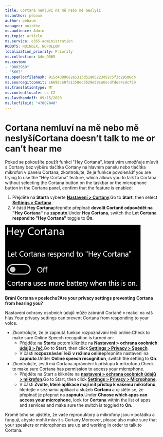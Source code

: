 ```yaml
---
title: Cortana nemluví na mě nebo mě neslyší
ms.author: pebaum
author: pebaum
manager: mnirkhe
ms.audience: Admin
ms.topic: article
ms.service: o365-administration
ROBOTS: NOINDEX, NOFOLLOW
localization_priority: Priority
ms.collection: Adm_O365
ms.custom:
- "9002960"
- "5662"
ms.openlocfilehash: 015c4089682e5313d51a05223d82c5f3c29586db
ms.sourcegitcommit: c6692ce0fa1358ec3529e59ca0ecdfdea4cdc759
ms.translationtype: MT
ms.contentlocale: cs-CZ
ms.lasthandoff: 09/15/2020
ms.locfileid: "47807040"
---
```

# <a name="cortana-doesnt-talk-to-me-or-cant-hear-me"></a><span data-ttu-id="fea73-102">Cortana nemluví na mě nebo mě neslyší</span><span class="sxs-lookup"><span data-stu-id="fea73-102">Cortana doesn’t talk to me or can’t hear me</span></span>

<span data-ttu-id="fea73-103">Pokud se pokoušíte použít funkci "Hey Cortana", která vám umožňuje mluvit s Cortany bez výběru tlačítka Cortany na hlavním panelu nebo tlačítka mikrofon v panelu Cortana, zkontrolujte, že je funkce povolená:</span><span class="sxs-lookup"><span data-stu-id="fea73-103">If you are trying to use the "Hey Cortana" feature, which allows you to talk to Cortana without selecting the Cortana button on the taskbar or the microphone button in the Cortana panel, confirm that the feature is enabled:</span></span>

1. <span data-ttu-id="fea73-104">Přejděte na **Start**a vyberte **[Nastavení > Cortany](ms-settings:cortana?activationSource=GetHelp)**.</span><span class="sxs-lookup"><span data-stu-id="fea73-104">Go to **Start**, then select **[Settings > Cortana](ms-settings:cortana?activationSource=GetHelp)**.</span></span>
2. <span data-ttu-id="fea73-105">V části **Hey Cortana**přepněte přepínač **dovolit Cortaně odpovědět na "Hey Cortana"** na **zapnuto**.</span><span class="sxs-lookup"><span data-stu-id="fea73-105">Under **Hey Cortana**, switch the **Let Cortana respond to "Hey Cortana"** toggle to **On**.</span></span>

![Hey Cortana](media/hey-cortana.png)

<span data-ttu-id="fea73-107">**Brání Cortana v poslechu?**</span><span class="sxs-lookup"><span data-stu-id="fea73-107">**Are your privacy settings preventing Cortana from hearing you?**</span></span>

<span data-ttu-id="fea73-108">Nastavení ochrany osobních údajů může zabránit Cortaně v reakci na váš hlas.</span><span class="sxs-lookup"><span data-stu-id="fea73-108">Your privacy settings can prevent Cortana from responding to your voice.</span></span>
- <span data-ttu-id="fea73-109">Zkontrolujte, že je zapnutá funkce rozpoznávání řeči online:</span><span class="sxs-lookup"><span data-stu-id="fea73-109">Check to make sure Online Speech recognition is turned on:</span></span>
    - <span data-ttu-id="fea73-110">Přejděte na **Start**a potom klikněte na **[Nastavení > ochrana osobních údajů > řeč](ms-settings:privacy-speech?activationSource=GetHelp)**.</span><span class="sxs-lookup"><span data-stu-id="fea73-110">Go to **Start**, then click **[Settings > Privacy > Speech](ms-settings:privacy-speech?activationSource=GetHelp)**.</span></span>
    - <span data-ttu-id="fea73-111">V části **rozpoznávání řeči v režimu online**přepněte nastavení na **zapnuto**.</span><span class="sxs-lookup"><span data-stu-id="fea73-111">Under **Online speech recognition**, switch the setting to **On**.</span></span>
- <span data-ttu-id="fea73-112">Zkontrolujte, jestli má Cortana oprávnění k přístupu k mikrofonu.</span><span class="sxs-lookup"><span data-stu-id="fea73-112">Check to make sure Cortana has permission to access your microphone.</span></span> 
    - <span data-ttu-id="fea73-113">Přejděte na Start a klikněte na **[nastavení > ochrana osobních údajů > mikrofon](ms-settings:privacy-microphone?activationSource=GetHelp)**.</span><span class="sxs-lookup"><span data-stu-id="fea73-113">Go to Start, then click **[Settings > Privacy > Microphone](ms-settings:privacy-microphone?activationSource=GetHelp)**.</span></span>
    - <span data-ttu-id="fea73-114">V části **Zvolte, které aplikace mají mít přístup k vašemu mikrofonu**, hledejte v seznamu aplikací a služeb **Cortanu** a ujistěte se, že přepínač je přepnut na **zapnuto**.</span><span class="sxs-lookup"><span data-stu-id="fea73-114">Under **Choose which apps can access your microphone**, look for **Cortana** within the list of apps and services and make sure the switch is toggled to **On**.</span></span>

<span data-ttu-id="fea73-115">Kromě toho se ujistěte, že vaše reproduktory a mikrofony jsou v pořádku a fungují, abyste mohli mluvit s Cortany.</span><span class="sxs-lookup"><span data-stu-id="fea73-115">Moreover, please also make sure that your speakers or microphones are up and working in order to talk to Cortana.</span></span>
